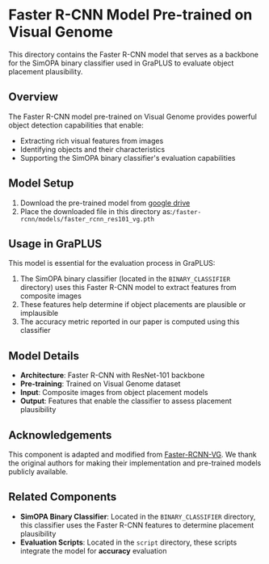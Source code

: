 # Faster R-CNN Model Pre-trained on Visual Genome

This directory contains the Faster R-CNN model that serves as a backbone for the SimOPA binary classifier used in GraPLUS to evaluate object placement plausibility.

## Overview

The Faster R-CNN model pre-trained on Visual Genome provides powerful object detection capabilities that enable:
* Extracting rich visual features from images
* Identifying objects and their characteristics
* Supporting the SimOPA binary classifier's evaluation capabilities

## Model Setup

1. Download the pre-trained model from [google drive](https://drive.google.com/file/d/18n_3V1rywgeADZ3oONO0DsuuS9eMW6sN/view)
2. Place the downloaded file in this directory as:`/faster-rcnn/models/faster_rcnn_res101_vg.pth`

## Usage in GraPLUS

This model is essential for the evaluation process in GraPLUS:
1. The SimOPA binary classifier (located in the `BINARY_CLASSIFIER` directory) uses this Faster R-CNN model to extract features from composite images
2. These features help determine if object placements are plausible or implausible
3. The accuracy metric reported in our paper is computed using this classifier

## Model Details

* **Architecture**: Faster R-CNN with ResNet-101 backbone
* **Pre-training**: Trained on Visual Genome dataset
* **Input**: Composite images from object placement models
* **Output**: Features that enable the classifier to assess placement plausibility

## Acknowledgements

This component is adapted and modified from [Faster-RCNN-VG](https://github.com/shilrley6/Faster-R-CNN-with-model-pretrained-on-Visual-Genome). We thank the original authors for making their implementation and pre-trained models publicly available.

## Related Components

* **SimOPA Binary Classifier**: Located in the `BINARY_CLASSIFIER` directory, this classifier uses the Faster R-CNN features to determine placement plausibility
* **Evaluation Scripts**: Located in the `script` directory, these scripts integrate the model for **accuracy** evaluation





